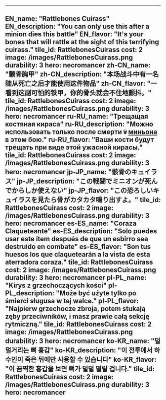 ---

EN_name: "Rattlebones Cuirass"
EN_description: "You can only use this after a minion dies this battle"
EN_flavor: "It's your bones that will rattle at the sight of this terrifying cuirass."
tile_id: RattlebonesCuirass
cost: 2
image: /images/RattlebonesCuirass.png
durability: 3
hero: necromancer
zh-CN_name: "颤骨胸甲"
zh-CN_description: "本场战斗中有一名随从死亡之后才能使用这件物品"
zh-CN_flavor: "一看到这副可怕的铁甲，你的骨头就会不住地颤抖。"
tile_id: RattlebonesCuirass
cost: 2
image: /images/RattlebonesCuirass.png
durability: 3
hero: necromancer
ru-RU_name: "Трещащая костяная кираса"
ru-RU_description: "Можно использовать только после смерти 💀 <u>миньона</u> в этом бою."
ru-RU_flavor: "Ваши кости будут трещать при виде этой ужасной кирасы."
tile_id: RattlebonesCuirass
cost: 2
image: /images/RattlebonesCuirass.png
durability: 3
hero: necromancer
jp-JP_name: "骸骨のキュイラス"
jp-JP_description: "この戦闘でミニオンが死んでからしか使えない"
jp-JP_flavor: "この恐ろしいキュイラスを見たら骨がカタカタ鳴り出すよ。"
tile_id: RattlebonesCuirass
cost: 2
image: /images/RattlebonesCuirass.png
durability: 3
hero: necromancer
es-ES_name: "Coraza Claqueteante"
es-ES_description: "Solo puedes usar este ítem después de que un esbirro sea destruído en combate"
es-ES_flavor: "Son tus huesos los que claquetearán a la vista de esta aterradora coraza."
tile_id: RattlebonesCuirass
cost: 2
image: /images/RattlebonesCuirass.png
durability: 3
hero: necromancer
pl-PL_name: "Kirys z grzechoczących kości"
pl-PL_description: "Może być użyte tylko po śmierci sługusa w tej walce."
pl-PL_flavor: "Najpierw grzechocze zbroja, potem stukają zęby przeciwników, i masz prawie całą sekcję rytmiczną."
tile_id: RattlebonesCuirass
cost: 2
image: /images/RattlebonesCuirass.png
durability: 3
hero: necromancer
ko-KR_name: "덜덜거리는 뼈 흉갑"
ko-KR_description: "이 전투에서 하수인이 죽은 뒤에만 사용할 수 있습니다"
ko-KR_flavor: "이 끔찍한 흉갑을 보면 뼈가 덜덜 떨릴 겁니다."
tile_id: RattlebonesCuirass
cost: 2
image: /images/RattlebonesCuirass.png
durability: 3
hero: necromancer
---